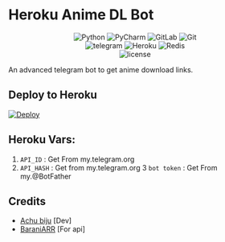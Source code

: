 # Heroku Anime DL Bot

<div align="center">
<img alt="Python" src="https://img.shields.io/badge/python-%2314354C.svg?&style=for-the-badge&logo=python&logoColor=white"/>
<img alt="PyCharm" src="https://img.shields.io/badge/PyCharm-000000.svg?&style=for-the-badge&logo=PyCharm&logoColor=white"/>
<img alt="GitLab" src="https://img.shields.io/badge/gitlab-%23181717.svg?&style=for-the-badge&logo=gitlab&logoColor=white"/>
<img alt="Git" src="https://img.shields.io/badge/git-%23F05033.svg?&style=for-the-badge&logo=git&logoColor=white"/>
</div>

<div align="center">
<img alt="telegram" src="https://img.shields.io/badge/Telegram-2CA5E0?style=for-the-badge&logo=telegram&logoColor=white" />
<img alt="Heroku" src="https://img.shields.io/badge/heroku-%23430098.svg?&style=for-the-badge&logo=heroku&logoColor=white"/>
<img alt="Redis" src="https://img.shields.io/badge/redis-%23DD0031.svg?&style=for-the-badge&logo=redis&logoColor=white"/>
</div>

<div align="center">
<img alt="license" src="https://img.shields.io/badge/License-MIT-yellow.svg"/>
</div>

An advanced telegram bot to get anime download links.


## Deploy to Heroku

[![Deploy](https://www.herokucdn.com/deploy/button.svg)](https://heroku.com/deploy?template=https://github.com/Achu2234/HerokuAnimeDLBot)

## Heroku Vars:

1. `API_ID` : Get From my.telegram.org
2. `API_HASH` : Get from my.telegram.org
3  `bot token` : Get From my.@BotFather

## Credits

- [Achu biju](https://t.me/Yeageristbotsdev) [Dev]
- [BaraniARR](https://github.com/kakashihatake07-svg) [For api]



